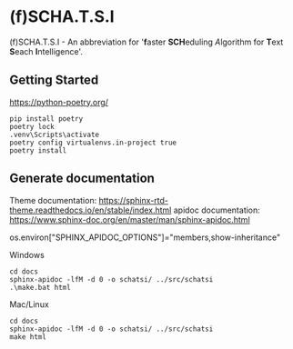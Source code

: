 # (f)SCHA.T.S.I

(f)SCHA.T.S.I - An abbreviation for '**f**aster **SCH**eduling *A*lgorithm for **T**ext **S**each **I**ntelligence'.


## Getting Started
https://python-poetry.org/
```
pip install poetry
poetry lock
.venv\Scripts\activate
poetry config virtualenvs.in-project true
poetry install
```

Generate documentation
----------------------

Theme documentation: https://sphinx-rtd-theme.readthedocs.io/en/stable/index.html
apidoc documentation: https://www.sphinx-doc.org/en/master/man/sphinx-apidoc.html


os.environ["SPHINX_APIDOC_OPTIONS"]="members,show-inheritance"

Windows

```shell
cd docs
sphinx-apidoc -lfM -d 0 -o schatsi/ ../src/schatsi
.\make.bat html
```

Mac/Linux

```shell
cd docs
sphinx-apidoc -lfM -d 0 -o schatsi/ ../src/schatsi
make html
```